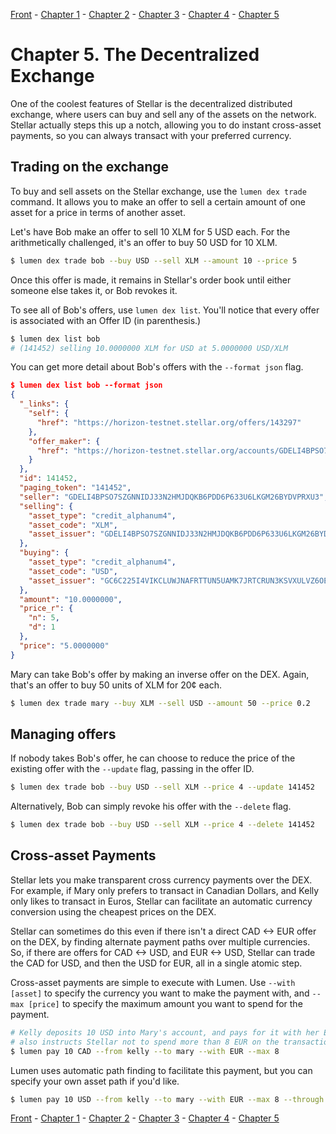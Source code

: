 [Front](https://github.com/0xfe/hacking-stellar/blob/master/README.md) -
[Chapter 1](https://github.com/0xfe/hacking-stellar/blob/master/1-launch.md) -
[Chapter 2](https://github.com/0xfe/hacking-stellar/blob/master/2-payments.md) -
[Chapter 3](https://github.com/0xfe/hacking-stellar/blob/master/3-assets.md) -
[Chapter 4](https://github.com/0xfe/hacking-stellar/blob/master/4-multisig.md) -
[Chapter 5](https://github.com/0xfe/hacking-stellar/blob/master/5-dex.md)

# Chapter 5. The Decentralized Exchange

One of the coolest features of Stellar is the decentralized distributed exchange, where users can buy and sell any of the assets on the network. Stellar actually steps this up a notch, allowing you to do instant cross-asset payments, so you can always transact with your preferred currency.

## Trading on the exchange

To buy and sell assets on the Stellar exchange, use the `lumen dex trade` command. It allows you to make an offer to sell a certain amount of one asset for a price in terms of another asset.

Let's have Bob make an offer to sell 10 XLM for 5 USD each. For the arithmetically challenged, it's an offer to buy 50 USD for 10 XLM.

```sh
$ lumen dex trade bob --buy USD --sell XLM --amount 10 --price 5
```

Once this offer is made, it remains in Stellar's order book until either someone else takes it, or Bob revokes it.

To see all of Bob's offers, use `lumen dex list`. You'll notice that every offer is associated with an Offer ID (in parenthesis.)

```sh
$ lumen dex list bob
# (141452) selling 10.0000000 XLM for USD at 5.0000000 USD/XLM
```

You can get more detail about Bob's offers with the `--format json` flag.

```json
$ lumen dex list bob --format json
{
  "_links": {
    "self": {
      "href": "https://horizon-testnet.stellar.org/offers/143297"
    },
    "offer_maker": {
      "href": "https://horizon-testnet.stellar.org/accounts/GDELI4BPSO7SZGNNIDJ33N2HMJDQKB6PDD6P633U6LKGM26BYDVPRXU3"
    }
  },
  "id": 141452,
  "paging_token": "141452",
  "seller": "GDELI4BPSO7SZGNNIDJ33N2HMJDQKB6PDD6P633U6LKGM26BYDVPRXU3",
  "selling": {
    "asset_type": "credit_alphanum4",
    "asset_code": "XLM",
    "asset_issuer": "GDELI4BPSO7SZGNNIDJ33N2HMJDQKB6PDD6P633U6LKGM26BYDVPRXU3"
  },
  "buying": {
    "asset_type": "credit_alphanum4",
    "asset_code": "USD",
    "asset_issuer": "GC6C225I4VIKCLUWJNAFRTTUN5UAMK7JRTCRUN3KSVXULVZ6OEH2WQRH"
  },
  "amount": "10.0000000",
  "price_r": {
    "n": 5,
    "d": 1
  },
  "price": "5.0000000"
}
```

Mary can take Bob's offer by making an inverse offer on the DEX. Again, that's an offer to buy 50 units of XLM for 20¢ each.

```sh
$ lumen dex trade mary --buy XLM --sell USD --amount 50 --price 0.2
```

## Managing offers

If nobody takes Bob's offer, he can choose to reduce the price of the existing offer with the `--update` flag, passing in the offer ID.

```sh
$ lumen dex trade bob --buy USD --sell XLM --price 4 --update 141452
```

Alternatively, Bob can simply revoke his offer with the `--delete` flag.

```sh
$ lumen dex trade bob --buy USD --sell XLM --price 4 --delete 141452
```

## Cross-asset Payments

Stellar lets you make transparent cross currency payments over the DEX. For example, if Mary only prefers to transact in Canadian Dollars, and Kelly only likes to transact in Euros, Stellar can facilitate an automatic currency conversion using the cheapest prices on the DEX.

Stellar can sometimes do this even if there isn't a direct CAD <-> EUR offer on the DEX, by finding alternate payment paths over multiple currencies. So, if there are offers for CAD <-> USD, and EUR <-> USD, Stellar can trade the CAD for USD, and then the USD for EUR, all in a single atomic step.

Cross-asset payments are simple to execute with Lumen. Use `--with [asset]` to specify the currency you want to make the payment with, and `--max [price]` to specify the maximum amount you want to spend for the payment.

```sh
# Kelly deposits 10 USD into Mary's account, and pays for it with her EUR balance. She
# also instructs Stellar not to spend more than 8 EUR on the transaction.
$ lumen pay 10 CAD --from kelly --to mary --with EUR --max 8
```

Lumen uses automatic path finding to facilitate this payment, but you can specify your own asset path if you'd like.

```sh
$ lumen pay 10 USD --from kelly --to mary --with EUR --max 8 --through XLM
```

[Front](https://github.com/0xfe/hacking-stellar/blob/master/README.md) -
[Chapter 1](https://github.com/0xfe/hacking-stellar/blob/master/1-launch.md) -
[Chapter 2](https://github.com/0xfe/hacking-stellar/blob/master/2-payments.md) -
[Chapter 3](https://github.com/0xfe/hacking-stellar/blob/master/3-assets.md) -
[Chapter 4](https://github.com/0xfe/hacking-stellar/blob/master/4-multisig.md) -
[Chapter 5](https://github.com/0xfe/hacking-stellar/blob/master/5-dex.md)

